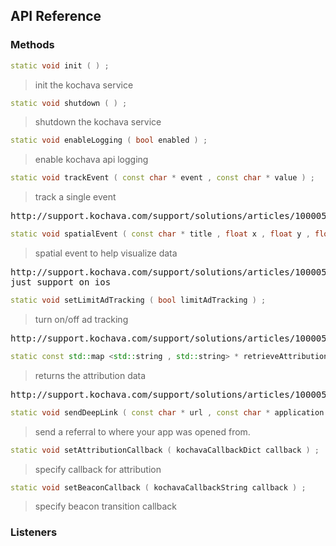 ## API Reference

### Methods
```cpp
static void init ( ) ;
```
> init the kochava service

```cpp
static void shutdown ( ) ;
```
> shutdown the kochava service

```cpp
static void enableLogging ( bool enabled ) ;
```
> enable kochava api logging

```cpp
static void trackEvent ( const char * event , const char * value ) ;
```
> track a single event

<pre>
http://support.kochava.com/support/solutions/articles/1000059874-ios-sdk-documentation#caleve
</pre>

```cpp
static void spatialEvent ( const char * title , float x , float y , float z ) ;
```
> spatial event to help visualize data

<pre>
http://support.kochava.com/support/solutions/articles/1000059874-ios-sdk-documentation#senspa
just support on ios
</pre>

```cpp
static void setLimitAdTracking ( bool limitAdTracking ) ;
```
> turn on/off ad tracking

<pre>
http://support.kochava.com/support/solutions/articles/1000059874-ios-sdk-documentation#toglim
</pre>

```cpp
static const std::map <std::string , std::string> * retrieveAttribution ( ) ;
```
> returns the attribution data

<pre>
http://support.kochava.com/support/solutions/articles/1000059874-ios-sdk-documentation#attr
</pre>

```cpp
static void sendDeepLink ( const char * url , const char * application ) ;
```
> send a referral to where your app was opened from.

```cpp
static void setAttributionCallback ( kochavaCallbackDict callback ) ;
```
> specify callback for attribution

```cpp
static void setBeaconCallback ( kochavaCallbackString callback ) ;
```
> specify beacon transition callback


### Listeners

